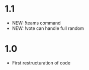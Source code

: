 # 1.1

 - NEW: !teams command
 - NEW: !vote can handle full random

# 1.0

 - First restructuration of code
